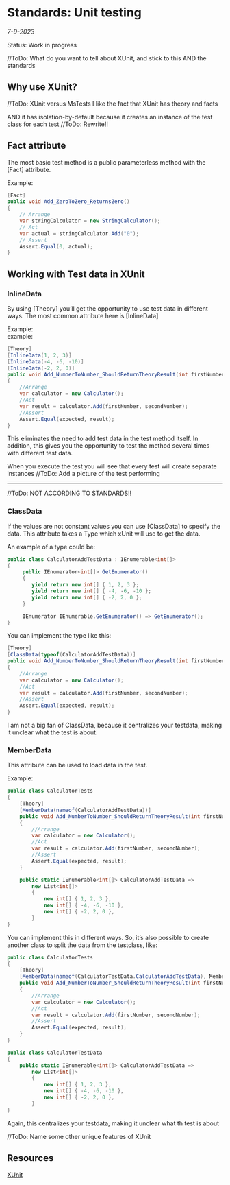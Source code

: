 # Standards: Unit testing
*7-9-2023*

Status: Work in progress

//ToDo: What do you want to tell about XUnit, and stick to this AND the standards

## Why use XUnit?

//ToDo: XUnit versus MsTests
I like the fact that XUnit has theory and facts

AND it has isolation-by-default because it creates an instance of the test class for each test
//ToDo: Rewrite!!
  
## Fact attribute

The most basic test method is a public parameterless method with the [Fact] attribute. 

Example:

```cs
[Fact]
public void Add_ZeroToZero_ReturnsZero()
{
    // Arrange
    var stringCalculator = new StringCalculator();
    // Act
    var actual = stringCalculator.Add("0");
    // Assert
    Assert.Equal(0, actual);
}
```


## Working with Test data in XUnit

### InlineData

By using [Theory] you’ll get the opportunity to use test data in different ways. The most common attribute here is [InlineData]

Example:  
example:

```cs
[Theory]
[InlineData(1, 2, 3)]
[InlineData(-4, -6, -10)]
[InlineData(-2, 2, 0)]
public void Add_NumberToNumber_ShouldReturnTheoryResult(int firstNumber, int secondNumber, int expected)
{
    //Arrange
    var calculator = new Calculator();
    //Act
    var result = calculator.Add(firstNumber, secondNumber);
    //Assert
    Assert.Equal(expected, result);
}
```


This eliminates the need to add test data in the test method itself. In addition, this gives you the opportunity to test the method several times with different test data.

When you execute the test you will see that every test will create separate instances
//ToDo: Add a picture of the test performing

-----------------------------------------------------------------------------------------

//ToDo: NOT ACCORDING TO STANDARDS!!

### ClassData

If the values are not constant values you can use [ClassData] to specify the data. This attribute takes a Type which xUnit will use to get the data.

An example of a type could be:
```cs
public class CalculatorAddTestData : IEnumerable<int[]>
{
     public IEnumerator<int[]> GetEnumerator()
     {
        yield return new int[] { 1, 2, 3 };
        yield return new int[] { -4, -6, -10 };
        yield return new int[] { -2, 2, 0 };
     }

     IEnumerator IEnumerable.GetEnumerator() => GetEnumerator();
}
```

You can implement the type like this:
```cs
[Theory]
[ClassData(typeof(CalculatorAddTestData))]
public void Add_NumberToNumber_ShouldReturnTheoryResult(int firstNumber, int secondNumber, int expected)
{
    //Arrange
    var calculator = new Calculator();
    //Act
    var result = calculator.Add(firstNumber, secondNumber);
    //Assert
    Assert.Equal(expected, result);
}
```

I am not a big fan of ClassData, because it centralizes your testdata, making it unclear what the test is about.


### MemberData

This attribute can be used to load data in the test.

Example:
```cs
public class CalculatorTests
{
    [Theory]
    [MemberData(nameof(CalculatorAddTestData))]
    public void Add_NumberToNumber_ShouldReturnTheoryResult(int firstNumber, int secondNumber, int expected)
    {
        //Arrange
        var calculator = new Calculator();
        //Act
        var result = calculator.Add(firstNumber, secondNumber);
        //Assert
        Assert.Equal(expected, result);
    }

    public static IEnumerable<int[]> CalculatorAddTestData =>
        new List<int[]>
        {
            new int[] { 1, 2, 3 },
            new int[] { -4, -6, -10 },
            new int[] { -2, 2, 0 },
        }
}
```

You can implement this in different ways. So, it’s also possible to create another class to split the data from the testclass, like:

```cs
public class CalculatorTests
{
    [Theory]
    [MemberData(nameof(CalculatorTestData.CalculatorAddTestData), Membertype = typeof(CalculatorTestData))]
    public void Add_NumberToNumber_ShouldReturnTheoryResult(int firstNumber, int secondNumber, int expected)
    {
        //Arrange
        var calculator = new Calculator();
        //Act
        var result = calculator.Add(firstNumber, secondNumber);
        //Assert
        Assert.Equal(expected, result);
    }
}

public class CalculatorTestData
{
    public static IEnumerable<int[]> CalculatorAddTestData =>
        new List<int[]>
        {
            new int[] { 1, 2, 3 },
            new int[] { -4, -6, -10 },
            new int[] { -2, 2, 0 },
        }
}
```

Again, this centralizes your testdata, making it unclear what th test is about

//ToDo: Name some other unique features of XUnit

## Resources

[XUnit](https://xunit.net/)